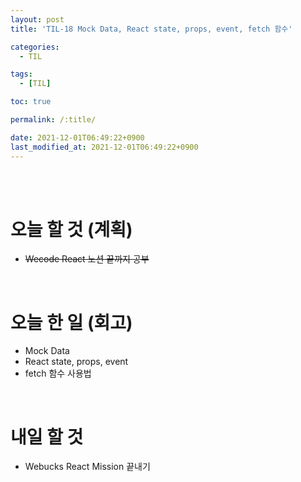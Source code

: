 ```yaml
---
layout: post
title: 'TIL-18 Mock Data, React state, props, event, fetch 함수'

categories: 
  - TIL

tags: 
  - [TIL]

toc: true

permalink: /:title/

date: 2021-12-01T06:49:22+0900
last_modified_at: 2021-12-01T06:49:22+0900
---
```


<br>
<br>

# 오늘 할 것 (계획)

- ~~Wecode React 노션 끝까지 공부~~

<br>

# 오늘 한 일 (회고)

- Mock Data 
- React state, props, event 
- fetch 함수 사용법 

<br>

# 내일 할 것

- Webucks React Mission 끝내기